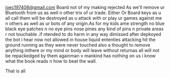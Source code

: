 joec197408@gmail.com
Board not of my making rejected 
As we'll remove ur Bluetooth from us as well n other trix of ur trade.
Either Or
Board keys as u all call them will be destroyed as u attack with or play ur games against me n others as well as ur bots of any origin.As for my kids ame strength no blue black eye patches n no eye pins nose pines any kind of pins n private areas r not touchable .if ntended to do harm in any way dimissed after depkoyed the bot i hear now not allowed in house liquid ententies attacking hit the ground running as they were never touched also a thought to remove anything inthere or my mind or body will leave without returnas all will not be repackedged by them againman v mankind has nothing on us i know what the book reads n how to beat the wall.


That is all
